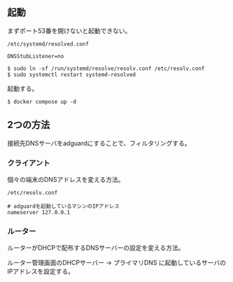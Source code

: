 ## 起動

まずポート53番を開けないと起動できない。

`/etc/systemd/resolved.conf`
```
DNSStubListener=no
```

```shell
$ sudo ln -sf /run/systemd/resolve/resolv.conf /etc/resolv.conf
$ sudo systemctl restart systemd-resolved
```

起動する。

```shell
$ docker compose up -d
```

## 2つの方法

接続先DNSサーバをadguardにすることで、フィルタリングする。

### クライアント

個々の端末のDNSアドレスを変える方法。

`/etc/resolv.conf`
```
# adguardを起動しているマシンのIPアドレス
nameserver 127.0.0.1
```

### ルーター

ルーターがDHCPで配布するDNSサーバーの設定を変える方法。

ルーター管理画面のDHCPサーバー → プライマリDNS に起動しているサーバのIPアドレスを設定する。
